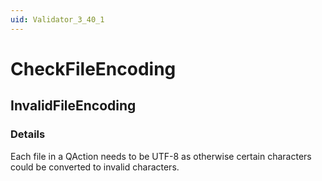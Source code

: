 ```yaml
---
uid: Validator_3_40_1
---
```


# CheckFileEncoding

## InvalidFileEncoding

<!-- Description, Properties, ... sections are auto-generated. -->
<!-- REPLACE ME AUTO-GENERATION -->

### Details

Each file in a QAction needs to be UTF-8 as otherwise certain characters could be converted to invalid characters.

<!-- Uncomment to add example code -->
<!--### Example code-->
